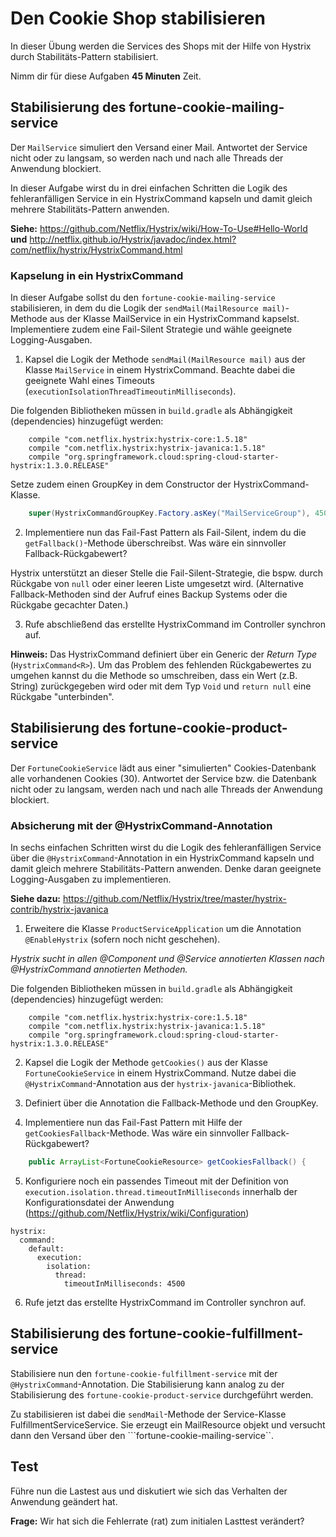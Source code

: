 # Den Cookie Shop stabilisieren
In dieser Übung werden die Services des Shops mit der Hilfe von Hystrix durch Stabilitäts-Pattern stabilisiert. 

Nimm dir für diese Aufgaben **45 Minuten** Zeit.

## Stabilisierung des fortune-cookie-mailing-service
Der ```MailService``` simuliert den Versand einer Mail. Antwortet der Service nicht oder zu langsam, so werden nach und nach alle Threads der Anwendung blockiert.

In dieser Aufgabe wirst du in drei einfachen Schritten die Logik des fehleranfälligen Service in ein HystrixCommand kapseln und damit gleich mehrere Stabilitäts-Pattern anwenden.

**Siehe:** https://github.com/Netflix/Hystrix/wiki/How-To-Use#Hello-World **und** http://netflix.github.io/Hystrix/javadoc/index.html?com/netflix/hystrix/HystrixCommand.html

### Kapselung in ein HystrixCommand
In dieser Aufgabe sollst du den ```fortune-cookie-mailing-service``` stabilisieren, in dem du die Logik der ```sendMail(MailResource mail)```-Methode aus der Klasse MailService in ein HystrixCommand kapselst. Implementiere zudem eine Fail-Silent Strategie und wähle geeignete Logging-Ausgaben.

1. Kapsel die Logik der Methode ```sendMail(MailResource mail)``` aus der Klasse ```MailService``` in einem HystrixCommand. Beachte dabei die geeignete Wahl eines Timeouts (```executionIsolationThreadTimeoutinMilliseconds```). 

Die folgenden Bibliotheken müssen in ```build.gradle``` als Abhängigkeit (dependencies) hinzugefügt werden:
```
    compile "com.netflix.hystrix:hystrix-core:1.5.18"
    compile "com.netflix.hystrix:hystrix-javanica:1.5.18"
    compile "org.springframework.cloud:spring-cloud-starter-hystrix:1.3.0.RELEASE"
```

Setze zudem einen GroupKey in dem Constructor der HystrixCommand-Klasse.
```java
    super(HystrixCommandGroupKey.Factory.asKey("MailServiceGroup"), 4500);
```

2. Implementiere nun das Fail-Fast Pattern als Fail-Silent, indem du die ```getFallback()```-Methode überschreibst. Was wäre ein sinnvoller Fallback-Rückgabewert?

Hystrix unterstützt an dieser Stelle die Fail-Silent-Strategie, die bspw. durch Rückgabe von ```null``` oder einer leeren Liste umgesetzt wird. (Alternative Fallback-Methoden sind der Aufruf eines Backup Systems oder die Rückgabe gecachter Daten.)

3. Rufe abschließend das erstellte HystrixCommand im Controller synchron auf.

__Hinweis:__ Das HystrixCommand definiert über ein Generic der _Return Type_ (```HystrixCommand<R>```). Um das Problem des fehlenden Rückgabewertes zu umgehen kannst du die Methode so umschreiben, dass ein Wert (z.B. String) zurückgegeben wird oder mit dem Typ ```Void``` und ```return null``` eine Rückgabe "unterbinden".

## Stabilisierung des fortune-cookie-product-service
Der ```FortuneCookieService``` lädt aus einer "simulierten" Cookies-Datenbank alle vorhandenen Cookies (30). Antwortet der Service bzw. die Datenbank nicht oder zu langsam, werden nach und nach alle Threads der Anwendung blockiert.

### Absicherung mit der @HystrixCommand-Annotation
In sechs einfachen Schritten wirst du die Logik des fehleranfälligen Service  über die ```@HystrixCommand```-Annotation in ein HystrixCommand kapseln und damit gleich mehrere Stabilitäts-Pattern anwenden. Denke daran geeignete Logging-Ausgaben zu implementieren.

**Siehe dazu:** https://github.com/Netflix/Hystrix/tree/master/hystrix-contrib/hystrix-javanica

1. Erweitere die Klasse ```ProductServiceApplication``` um die Annotation ```@EnableHystrix``` (sofern noch nicht geschehen).

*Hystrix sucht in allen @Component und @Service annotierten Klassen nach @HystrixCommand annotierten Methoden.*

Die folgenden Bibliotheken müssen in ```build.gradle``` als Abhängigkeit (dependencies) hinzugefügt werden:
```
    compile "com.netflix.hystrix:hystrix-core:1.5.18"
    compile "com.netflix.hystrix:hystrix-javanica:1.5.18"
    compile "org.springframework.cloud:spring-cloud-starter-hystrix:1.3.0.RELEASE"
```

2. Kapsel die Logik der Methode ```getCookies()``` aus der Klasse ```FortuneCookieService``` in einem HystrixCommand. Nutze dabei die ```@HystrixCommand```-Annotation aus der ```hystrix-javanica```-Bibliothek. 

3. Definiert über die Annotation die Fallback-Methode und den GroupKey.

4. Implementiere nun das Fail-Fast Pattern mit Hilfe der ```getCookiesFallback```-Methode. Was wäre ein sinnvoller Fallback-Rückgabewert?

```java
    public ArrayList<FortuneCookieResource> getCookiesFallback() {
```

5. Konfiguriere noch ein passendes Timeout mit der Definition von ```execution.isolation.thread.timeoutInMilliseconds``` innerhalb der Konfigurationsdatei der Anwendung (https://github.com/Netflix/Hystrix/wiki/Configuration)

```
hystrix:
  command:
    default:
      execution:
        isolation:
          thread:
            timeoutInMilliseconds: 4500
```

6. Rufe jetzt das erstellte HystrixCommand im Controller synchron auf.

## Stabilisierung des fortune-cookie-fulfillment-service
Stabilisiere nun den ```fortune-cookie-fulfillment-service``` mit der ```@HystrixCommand```-Annotation. Die Stabilisierung kann analog zu der Stabilisierung des ```fortune-cookie-product-service``` durchgeführt werden.

Zu stabilisieren ist dabei die ```sendMail```-Methode der Service-Klasse FulfillmentServiceService. Sie erzeugt ein MailResource objekt und versucht dann den Versand über den ```fortune-cookie-mailing-service``. 

## Test
Führe nun die Lastest aus und diskutiert wie sich das Verhalten der Anwendung geändert hat.

__Frage:__ Wir hat sich die Fehlerrate (rat) zum initialen Lasttest verändert?

